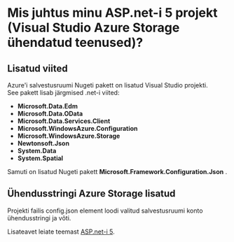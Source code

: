 <properties
    pageTitle="Mis juhtus minu ASP.net-i 5 projekt (Visual Studio ühendatud teenused) | Microsoft Azure'i salvestusruum"
    description="Kirjeldab, mis juhtub pärast Visual Studio ASP.net-i 5 projekti, kasutades Visual Studio Azure storage konto ühenduse ühendatud teenused"
    services="storage"
    documentationCenter=""
    authors="TomArcher"
    manager="douge"
    editor=""/>

<tags
    ms.service="storage"
    ms.workload="web"
    ms.tgt_pltfrm="vs-what-happened"
    ms.devlang="na"
    ms.topic="article"
    ms.date="08/15/2016"
    ms.author="tarcher"/>

# <a name="what-happened-to-my-aspnet-5-project-visual-studio-azure-storage-connected-services"></a>Mis juhtus minu ASP.net-i 5 projekt (Visual Studio Azure Storage ühendatud teenused)?

## <a name="references-added"></a>Lisatud viited

Azure'i salvestusruumi Nugeti pakett on lisatud Visual Studio projekti.  
See pakett lisab järgmised .net-i viited:

- **Microsoft.Data.Edm**
- **Microsoft.Data.OData**
- **Microsoft.Data.Services.Client**
- **Microsoft.WindowsAzure.Configuration**
- **Microsoft.WindowsAzure.Storage**
- **Newtonsoft.Json**
- **System.Data**
- **System.Spatial**

Samuti on lisatud Nugeti pakett **Microsoft.Framework.Configuration.Json** .

## <a name="connection-string-for-azure-storage-added"></a>Ühendusstringi Azure Storage lisatud
Projekti failis config.json element loodi valitud salvestusruumi konto ühendusstringi ja võti.

Lisateavet leiate teemast [ASP.net-i 5](http://www.asp.net/vnext).
